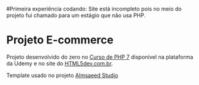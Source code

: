 #Primeira experiência codando:
Site está incompleto pois no meio do projeto fui chamado para um estágio que não usa PHP.

# Projeto E-commerce

Projeto desenvolvido do zero no [Curso de PHP 7](https://www.udemy.com/curso-completo-de-php-7/) disponível na plataforma da Udemy e no site do [HTML5dev.com.br](https://www.html5dev.com.br/curso/curso-completo-de-php-7).

Template usado no projeto [Almsaeed Studio](https://almsaeedstudio.com)

